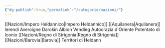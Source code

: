 ```yaml
---
{"dg-publish":true,"permalink":"/categorie/nazioni/"}
---
```


[[Nazioni/Impero Heldannico\|Impero Heldannico]] 
[[Aquilanera\|Aquilanera]]
Ierendi
Averoigne
Darokin
Albion
Vendieg
Autocrazia d'Oriente 
Potentato di Iconio 
[[Nazioni/Regno di Strigonia\|Regno di Strigonia]] 
[[Nazioni/Barovia\|Barovia]]
Territori di Heldann 